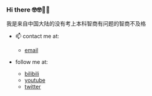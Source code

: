 ### Hi there 🤓🤓🥝🍇
我是来自中国大陆的没有考上本科智商有问题的智商不及格

- 📫 contact me at: 

  - [email](mailto:goleer.zhangli@outlook.com)
- follow me at: 
  - [bilibili](https://space.bilibili.com/318217307)
  - [youtube](https://www.youtube.com/channel/UC_3DAxeqKpYjknRlQPiKTNA) 
  - [twitter](https://twitter.com/fecat233)
